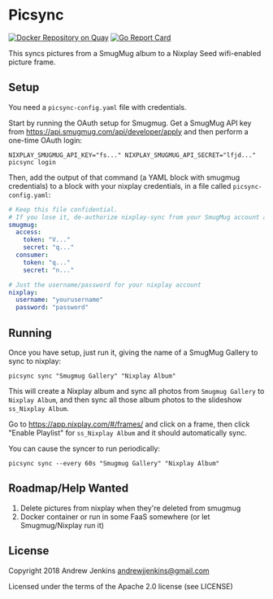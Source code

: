 Picsync
=======

[![Docker Repository on
Quay](https://quay.io/repository/andrewjjenkins/picsync/status "Docker
Repository on Quay")](https://quay.io/repository/andrewjjenkins/picsync)
[![Go Report Card](https://goreportcard.com/badge/github.com/andrewjjenkins/picsync)](https://goreportcard.com/report/github.com/andrewjjenkins/picsync)


This syncs pictures from a SmugMug album to a Nixplay Seed wifi-enabled picture
frame.

Setup
-----

You need a `picsync-config.yaml` file with credentials.

Start by running the OAuth setup for Smugmug.  Get a SmugMug API key from
https://api.smugmug.com/api/developer/apply and then perform a one-time OAuth
login:

```
NIXPLAY_SMUGMUG_API_KEY="fs..." NIXPLAY_SMUGMUG_API_SECRET="lfjd..." picsync login
```

Then, add the output of that command (a YAML block with smugmug credentials) to
a block with your nixplay credentials, in a file called `picsync-config.yaml`:

```yaml
# Keep this file confidential.
# If you lose it, de-authorize nixplay-sync from your SmugMug account and repeat 'picsync login'
smugmug:
  access:
    token: "V..."
    secret: "q..."
  consumer:
    token: "q..."
    secret: "n..."

# Just the username/password for your nixplay account
nixplay:
  username: "yourusername"
  password: "password"
```

Running
-------

Once you have setup, just run it, giving the name of a SmugMug Gallery to
sync to nixplay:

```
picsync sync "Smugmug Gallery" "Nixplay Album"
```

This will create a Nixplay album and sync all photos from `Smugmug Gallery` to
`Nixplay Album`, and then sync all those album photos to the slideshow
`ss_Nixplay Album`.

Go to https://app.nixplay.com/#/frames/ and click on a frame, then click "Enable
Playlist" for `ss_Nixplay Album` and it should automatically sync.

You can cause the syncer to run periodically:

```
picsync sync --every 60s "Smugmug Gallery" "Nixplay Album"
```

Roadmap/Help Wanted
-------------------
1. Delete pictures from nixplay when they're deleted from smugmug
2. Docker container or run in some FaaS somewhere (or let Smugmug/Nixplay run
   it)

License
-------
Copyright 2018 Andrew Jenkins <andrewjjenkins@gmail.com>

Licensed under the terms of the Apache 2.0 license (see LICENSE)